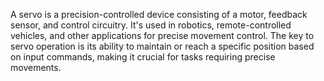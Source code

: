 A servo is a precision-controlled device consisting of a motor, feedback sensor, and control circuitry. It's used in robotics, remote-controlled vehicles, and other applications for precise movement control. The key to servo operation is its ability to maintain or reach a specific position based on input commands, making it crucial for tasks requiring precise movements.
